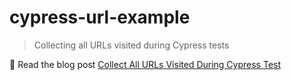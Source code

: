 # cypress-url-example

> Collecting all URLs visited during Cypress tests

📝 Read the blog post [Collect All URLs Visited During Cypress Test](https://glebbahmutov.com/blog/collect-tested-urls/)
